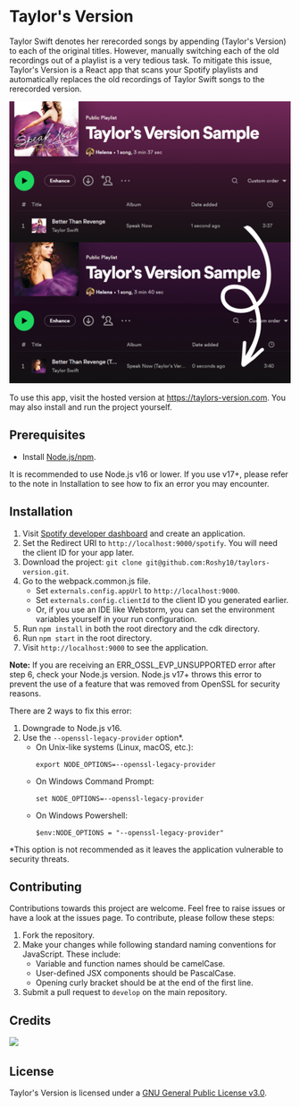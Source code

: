# Taylor's Version

Taylor Swift denotes her rerecorded songs by appending (Taylor's Version) to each of the original titles. However, manually switching each of the old recordings out of a playlist is a very tedious task. To mitigate this issue, Taylor's Version is a React app that scans your Spotify playlists and automatically replaces the old recordings of Taylor Swift songs to the rerecorded version.

![](images/playlist%20before%20and%20after.png)

To use this app, visit the hosted version at https://taylors-version.com. You may also install and run the project yourself.

## Prerequisites
- Install [Node.js/npm](https://nodejs.org/en). 

It is recommended to use Node.js v16 or lower. If you use v17+, please refer to the note in Installation to see how to fix an error you may encounter.

## Installation

1. Visit [Spotify developer dashboard](https://developer.spotify.com/) and create an application.
2. Set the Redirect URI to `http://localhost:9000/spotify`. You will need the client ID for your app later.
3. Download the project: `git clone git@github.com:Roshy10/taylors-version.git`.
4. Go to the webpack.common.js file.
   * Set `externals.config.appUrl` to `http://localhost:9000`.
   * Set `externals.config.clientId` to the client ID you generated earlier.
   * Or, if you use an IDE like Webstorm, you can set the environment variables yourself in your run configuration.
5. Run `npm install` in both the root directory and the cdk directory.
6. Run `npm start` in the root directory.
7. Visit `http://localhost:9000` to see the application.

**Note:** If you are receiving an ERR_OSSL_EVP_UNSUPPORTED error after step 6, check your Node.js version. Node.js v17+ throws this error to prevent the use of a feature that was removed from OpenSSL for security reasons. 

There are 2 ways to fix this error:

1. Downgrade to Node.js v16.
2. Use the `--openssl-legacy-provider` option*.
   * On Unix-like systems (Linux, macOS, etc.): 
      ```
      export NODE_OPTIONS=--openssl-legacy-provider
      ```
   * On Windows Command Prompt: 
      ```
      set NODE_OPTIONS=--openssl-legacy-provider
      ```
   * On Windows Powershell: 
      ```
      $env:NODE_OPTIONS = "--openssl-legacy-provider"
      ```

*This option is not recommended as it leaves the application vulnerable to security threats.

## Contributing

Contributions towards this project are welcome. Feel free to raise issues or have a look at the issues page. To contribute, please follow these steps:

1. Fork the repository.
2. Make your changes while following standard naming conventions for JavaScript. These include:
   * Variable and function names should be camelCase.
   * User-defined JSX components should be PascalCase.
   * Opening curly bracket should be at the end of the first line.
3. Submit a pull request to `develop` on the main repository.

## Credits
<a href="https://github.com/Roshy10/taylors-version/graphs/contributors">
  <img src="https://contrib.rocks/image?repo=Roshy10/taylors-version" />
</a>

## License
Taylor's Version is licensed under a [GNU General Public License v3.0](https://github.com/Roshy10/taylors-version/blob/develop/LICENSE).
